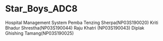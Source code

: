 # Star_Boys_ADC8
Hospital Management System  Pemba Tenzing Sherpa(NP03S190020) Kriti Bhadur Shrestha(NP03S190044) Raju Khatri (NP03S190043) Diplak Ghishing Tamang(NP03S190025)
